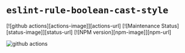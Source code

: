 # `eslint-rule-boolean-cast-style`

[![github actions][actions-image]][actions-url]
[![Maintenance Status][status-image]][status-url]
[![NPM version][npm-image]][npm-url]

![github actions](https://github.com/sleonia/boolean-cast-style/actions/workflows/push-check.yml/badge.svg)
